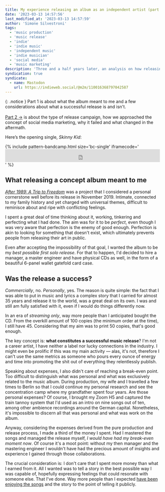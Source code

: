 ```yaml
---
title: My experience releasing an album as an independent artist (part 1)
date: '2023-03-13 14:57:56'
last_modified_at: '2023-03-13 14:57:59'
author: 'Simone Silvestroni'
tags:
  - 'music production'
  - 'music release'
  - 'indie'
  - 'indie music'
  - 'independent music'
  - 'indie musician'
  - 'social media'
  - 'music marketing'
description: 'Three and a half years later, an analysis on how releasing my debut concept album had informed my journey as a person more than as an indie artist.'
syndication: true
syndicate:
  - name: Mastodon
    url: https://indieweb.social/@m2m/110016368797042587
---
```

{: .notice }
Part 1 is about what the album meant to me and a few considerations about what a successful release is and isn't.<br><br>[Part 2 →](/blog/releasing-an-album-as-an-independent-artist-pt2/) is about the type of release campaign, how we approached the concept of social media marketing, why it failed and what changed in the aftermath.

Here’s the opening single, _Skinny Kid_:

{% include pattern-bandcamp.html size='bc-single' iframecode='<iframe style="border: 0; width: 100%; height: 42px;" src="https://bandcamp.com/EmbeddedPlayer/album=4002304498/size=small/bgcol=ffffff/linkcol=333333/track=3005791226/transparent=true/" seamless><a href="https://minutestomidnight.bandcamp.com/album/after-1989-a-trip-to-freedom">After 1989: A Trip To Freedom by Minutes to Midnight</a></iframe>' %}

## What releasing a concept album meant to me

[*After 1989: A Trip to Freedom*](/work/music/after-1989/) was a project that I considered a personal cornerstone well before its release in November 2019. Intimate, connected to my family history and yet charged with universal themes, difficult to reminisce about and ripe with conflicting feelings.

I spent a great deal of time thinking about it, working, tinkering and perfecting what I had done. The aim was for it to be *perfect*, even though I was very aware that perfection is the enemy of good enough. Perfection is akin to looking for something that doesn't exist, which ultimately prevents people from releasing their art in public.

Even after accepting the impossibility of that goal, I wanted the album to be my _best possible first solo release_. For that to happen, I'd decided to hire a manager, a master engineer and have physical CDs as well, in the form of a beautiful 6-panel wallet gatefold card case.

## Was the release a success?

*Commercially*, no. *Personally*, yes. The reason is quite simple: the fact that I was able to put in music and lyrics a complex story that I carried for almost 35 years and release it to the world, was a great deal on its own. I was and still am fully satisfied with it, even if I would do things differently now.

In an era of *streaming only*, way more people than I anticipated bought the CD. From the overkill amount of 100 copies (the minimum order at the time), I still have 45. Considering that my aim was to print 50 copies, that's good enough.

The key concept is: **what constitutes a successful music release**? I'm not a career artist, I have neither a label nor lucky connections in the industry. I might even be prolific if this was my main activity — alas, it's not, therefore I can't use the same metrics as someone who pours every ounce of energy and time into promoting the shit out of everything they relentlessly publish.

Speaking about expenses, I also didn't care of reaching a break-even point. Too difficult to distinguish what was personal and what was exclusively related to the music album. During production, my wife and I travelled a few times to Berlin so that I could continue my personal research and see the concentration camp where my grandfather spent four years. Are those personal expenses? Of course, I brought my Zoom H5 and captured the train tannoy system that I'd used as an intro on nine songs out of ten, among other ambience recordings around the German capital. Nonetheless, it's impossible to discern all that was personal and what was work on the album.

Anyway, considering the expenses derived from the pure production and release process, I made a third of the money I spent. Had I mastered the songs and managed the release myself, _I would have had my break-even moment now_. Of course it's a moot point: without my then manager and the mastering engineer I wouldn't have had the precious amount of insights and experience I gained through those collaborations.

The crucial consideration is: I don't care that I spent more money than what I earned from it. All I wanted was to tell a story in the best possible way I was capable of, hopefully expressing feelings that could resonate with someone else. That I've done. Way more people than I expected [have been enjoying the songs](/blog/new-reviews-after-1989/) and the story to the point of telling it publicly.